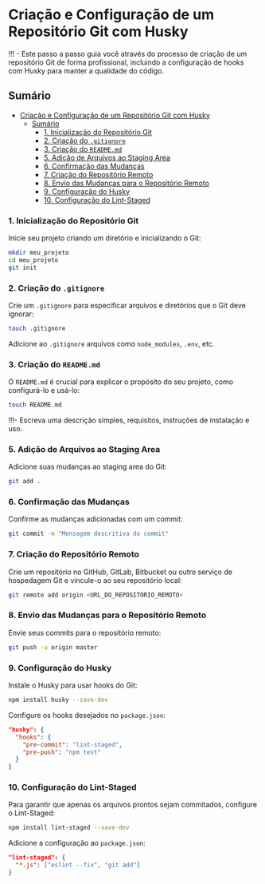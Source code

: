 # Criação e Configuração de um Repositório Git com Husky

!!! - Este passo a passo guia você através do processo de criação de um repositório Git de forma profissional, incluindo a configuração de hooks com Husky para manter a qualidade do código.

## Sumário

- [Criação e Configuração de um Repositório Git com Husky](#criação-e-configuração-de-um-repositório-git-com-husky)
  - [Sumário](#sumário)
    - [1. Inicialização do Repositório Git](#1-inicialização-do-repositório-git)
    - [2. Criação do `.gitignore`](#2-criação-do-gitignore)
    - [3. Criação do `README.md`](#3-criação-do-readmemd)
    - [5. Adição de Arquivos ao Staging Area](#5-adição-de-arquivos-ao-staging-area)
    - [6. Confirmação das Mudanças](#6-confirmação-das-mudanças)
    - [7. Criação do Repositório Remoto](#7-criação-do-repositório-remoto)
    - [8. Envio das Mudanças para o Repositório Remoto](#8-envio-das-mudanças-para-o-repositório-remoto)
    - [9. Configuração do Husky](#9-configuração-do-husky)
    - [10. Configuração do Lint-Staged](#10-configuração-do-lint-staged)

### 1. Inicialização do Repositório Git

Inicie seu projeto criando um diretório e inicializando o Git:

```bash
mkdir meu_projeto
cd meu_projeto
git init
```

### 2. Criação do `.gitignore`

Crie um `.gitignore` para especificar arquivos e diretórios que o Git deve ignorar:

```bash
touch .gitignore
```

Adicione ao `.gitignore` arquivos como `node_modules`, `.env`, etc.

### 3. Criação do `README.md`

O `README.md` é crucial para explicar o propósito do seu projeto, como configurá-lo e usá-lo:

```bash
touch README.md
```
!!!- Escreva uma descrição simples, requisitos, instruções de instalação e uso.

### 5. Adição de Arquivos ao Staging Area

Adicione suas mudanças ao staging area do Git:

```bash
git add .
```

### 6. Confirmação das Mudanças

Confirme as mudanças adicionadas com um commit:

```bash
git commit -m "Mensagem descritiva do commit"
```

### 7. Criação do Repositório Remoto

Crie um repositório no GitHub, GitLab, Bitbucket ou outro serviço de hospedagem Git e vincule-o ao seu repositório local:

```bash
git remote add origin <URL_DO_REPOSITÓRIO_REMOTO>
```

### 8. Envio das Mudanças para o Repositório Remoto

Envie seus commits para o repositório remoto:

```bash
git push -u origin master
```

### 9. Configuração do Husky

Instale o Husky para usar hooks do Git:

```bash
npm install husky --save-dev
```

Configure os hooks desejados no `package.json`:

```json
"husky": {
  "hooks": {
    "pre-commit": "lint-staged",
    "pre-push": "npm test"
  }
}
```

### 10. Configuração do Lint-Staged

Para garantir que apenas os arquivos prontos sejam commitados, configure o Lint-Staged:

```bash
npm install lint-staged --save-dev
```

Adicione a configuração ao `package.json`:

```json
"lint-staged": {
  "*.js": ["eslint --fix", "git add"]
}
```
